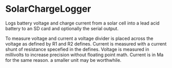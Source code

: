 # SolarChargeLogger
Logs battery voltage and charge current from a solar cell into a lead acid battery to an SD card and optionally the serial output.

To measure voltage and current a voltage divider is placed across the voltage as defined by R1 and R2 defines.
Current is measured with a current shunt of resistance specefied in the defines.
Voltage is measured in millivolts to increase precision without floating point math.
Current is in Ma for the same reason. a smaller unit may be worthwhile.
